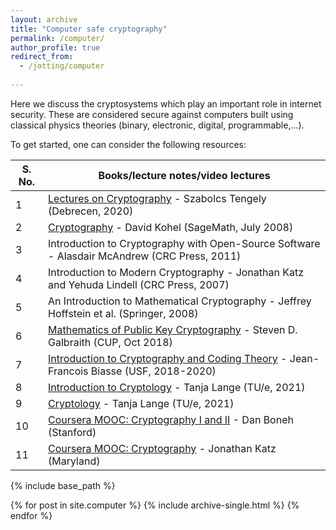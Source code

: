 ```yaml
---
layout: archive
title: "Computer safe cryptography"
permalink: /computer/
author_profile: true
redirect_from:
  - /jotting/computer
  
---
```


Here we discuss the cryptosystems which play an important role in internet security. These are considered secure against computers built using classical physics theories (binary, electronic, digital, programmable,...).

To get started, one can consider the following resources:

|S. No.| Books/lecture notes/video lectures |
|------|----------|
|1 | [Lectures on Cryptography](https://shrek.unideb.hu/~tengely/crypto/webwork-mini.html) - Szabolcs Tengely (Debrecen, 2020)|
|2 | [Cryptography](http://iml.univ-mrs.fr/~kohel/pub/crypto.pdf) - David Kohel (SageMath, July 2008)|
|3 | Introduction to Cryptography with Open-Source Software - Alasdair McAndrew (CRC Press, 2011)|
|4 | Introduction to Modern Cryptography -  Jonathan Katz and Yehuda Lindell (CRC Press, 2007) |
|5 | An Introduction to Mathematical Cryptography - Jeffrey Hoffstein et al. (Springer, 2008) |
|6 | [Mathematics of Public Key Cryptography](https://www.math.auckland.ac.nz/~sgal018/crypto-book/crypto-book.html) - Steven D. Galbraith (CUP, Oct 2018)|
|7 | [Introduction to Cryptography and Coding Theory](https://www.usf-crypto.org/mad-4471/) - Jean-Francois Biasse (USF, 2018-2020) |
|8 | [Introduction to Cryptology](https://www.hyperelliptic.org/tanja/teaching/CS21/) - Tanja Lange (TU/e, 2021) |
|9 | [Cryptology](https://www.hyperelliptic.org/tanja/teaching/crypto21/) - Tanja Lange (TU/e, 2021) |
|10| [Coursera MOOC: Cryptography I and II](https://www.coursera.org/instructor/~774) - Dan Boneh (Stanford) |
|11| [Coursera MOOC: Cryptography](https://www.coursera.org/instructor/~79127) - Jonathan Katz (Maryland) |

<!---- Matasano, [Cryptopals Challenges](https://cryptopals.com/) ---->

{% include base_path %}


{% for post in site.computer %}
  {% include archive-single.html %}
{% endfor %}
